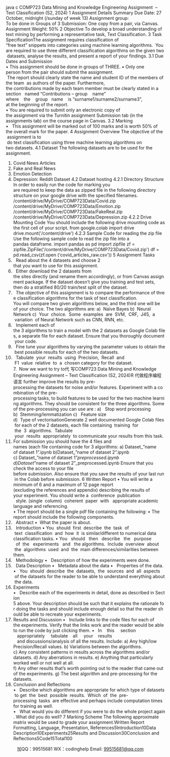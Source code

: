 java c
COMP723 Data Mining and Knowledge Engineering
Assignment  – Text Classification (S2, 2024)
1 Assignment Details Summary
Due Date: 27 October, midnight (/sunday of week 13)
Assignment group: To be done in Groups of 3
Submission: One copy from a pair, via Canvas.
Assignment Weight: 50%
2 Objective
To develop a broad understanding of text mining by performing a representative task, Text Classification.
3 Task SpecificationThe assignment requires classification of “free text” snippets into categories using machine learning algorithms.  You are required to use three different classification algorithms on the given two datasets, analyse the results, and present a report of your findings.
3.1 Due Dates and Submission
• This assignment should be done in groups of THREE.
• Only one person from the pair should submit the assignment.  The report should clearly state the name and student ID of the members of the team  as authors of the paper. Furthermore, the contributions made by each team member must be clearly stated in a section   named “Contributions – group    name” where    the    group   name    is “surname1/surname2/surname3”, at the beginning of the report.
• You are required to submit only an electronic copy of the assignment via the Turnitin assignment Submission tab (in the assignments tab) on the course page in Canvas.
3.2 Marking
•   This assignment will be marked out of 100 marks and is worth 50% of the overall mark for the paper.
4 Assignment Overview
The objective of the  assignment is to  do text classification using three machine learning algorithms on two datasets.
4.1 Dataset
The following datasets are to be used for the assignment.
1. Covid News Articles
2. Fake and Real News
3. Emotion Detection
4. Depression: Reddit Dataset
4.2 Dataset hosting
4.2.1 Directory Structure
In order to easily run the code for marking you are required to keep the data as zipped file in the following directory structure on your google drive with the specified filenames.
/content/drive/MyDrive/COMP723Data/Covid.zip
/content/drive/MyDrive/COMP723Data/Emotion.zip
/content/drive/MyDrive/COMP723Data/FakeReal.zip
/content/drive/MyDrive/COMP723Data/Depression.zip
4.2.2 Drive Mounting Code
You should include the following drive mounting code as the first cell of your script.
from google.colab import drive
drive.mount('/content/drive')
4.2.3 Sample Code for reading the zip file
Use the following sample code to read the zip file into a pandas dataframe.
import pandas as pd
import zipfile
zf = zipfile.ZipFile('/content/drive/MyDrive/COMP723Data/Covid.zip')
df = pd.read_csv(zf.open ('covid_articles_raw.csv'))
5 Assignment Tasks
1.   Read about the 4 datasets and choose 2 that you want to use for this assignment.
2.   Either download the 2 datasets from the sites directly (and rename them accordingly), or from Canvas assignment package. If the dataset doesn’t give you training and test sets, then do a stratified 80/20 train/test split of the dataset.
3.   The objective of this assignment is to compare the performance of three classification algorithms for the task of text classification. You will compare two given algorithms below, and the third one will be of your choice. The two algorithms are:
a)  Naïve Bayes
b)  Neural Network
c)  Your  choice.  Some  examples  are  SVM,  CRF,  J45,  a  variation  of Neural Network such as CNN, RNN, etc.
4.   Implement each of the 3 algorithms to train a model with the 2 datasets as Google Colab files, a separate file for each dataset. Ensure that you thoroughly document your code.
5.   Fine tune your algorithms by varying the parameter values to obtain the best possible results for each of the two datasets.
6.   Tabulate  your  results  using  Precision,  Recall  and  F1  value  relative  to  a  chosen category for the dataset.
7.  Now we want to try to代 写COMP723 Data Mining and Knowledge Engineering Assignment – Text Classification (S2, 2024)R
代做程序编程语言 further improve the results by pre-processing the datasets for noise and/or features. Experiment with a combination of the pre-processing tasks, to build features to be used for the two machine learning algorithms. They should be consistent for the three algorithms.
Some of the pre-processing you can use are :
a)   Stop word processing
b)  Stemming/lemmatization
c)   Feature size
d)  Type of vectorisationGenerate 2 well documented Google Colab files for each of the 2 datasets, each file containing  training  for  the  3  algorithms.  Tabulate  your  results  appropriately  to communicate your results from this task.
8. For submission you should have the 4 files and names (each file containing code for 3 algorithms:
a) Dataset_”name of dataset 1”.ipynb b)Dataset_”name of dataset 2”.ipynb
c) Dataset_”name of dataset 1”_preprocessed.ipynb
d)Dataset_”name of dataset 2”_preprocessed.ipynb
Ensure that you check the access to your file before submission. Also ensure that you save the results of your last run in the Colab before submission.
6 Written Report
• You will write a minimum of 6 and a maximum of 12 page report (excluding the references and appendix) describing the results of your experiment. You should write a  conference  publication   style. (single  column)  coherent  paper  with   appropriate academic language and referencing.
• The report should be a single pdf file containing the following:
• The report should include the following components.
1.   Abstract
•  What the paper is about.
2.   Introduction
• You  should  first  describe  the  task  of  text  classification  and  how  it  is similar/different to numerical data classification tasks.
• You   should   then   describe   the   purpose   of  the   experiments   and   the algorithms.  Include  overview  about  the  algorithms  used  and  the  main differences/similarities between them.
3.   Methodology
•   Description of how the experiments were done.
4.   Data Description
•   Metadata about the data
•   Properties of the data.
•   You  should  describe  the  datasets,  the  sources  and  all  aspects  of the datasets for the reader to be able to understand everything about the data.
3. Experiments
•   Describe each of the experiments in detail, done as described in Section
5 above. Your description should be such that it explains the rationale for doing the tasks and should include enough detail so that the reader should be able to recreate your experiments.
4. Results and Discussion
•   Include links to the code files for each of the experiments. Verify that the links work and the reader would be able to run the code by just clicking them.
•   In    this     section    appropriately     tabulate    all     your    results    and discussions/analysis of all the results. Include:
a) Any high/low Precision/Recall values.
b) Variations between the algorithms.
c) Any consistent patterns in results across the algorithms and/or datasets.
d) Any aberrations in results.
e) Anything that particularly worked well or not well at all.
f) Any other results that’s worth pointing out to the reader that came out of the experiments.
g) The best algorithm and pre-processing for the datasets.
5. Conclusion and Reflections
•   Describe which algorithms are appropriate for which type of datasets to get  the  best  possible  results.  Which  of  the  pre-processing  tasks  are effective and perhaps include computation times for training as well.
•   What would you do different if you were to do the whole project again. What did you do well?
7 Marking Scheme
The following approximate matrix would be used to grade your assignment.Written Report
Formatting, Language, Presentation, References5Introduction10Data Description10Experiments25Results and Discussion30Conclusion and Reflections5Code15Total100



         
加QQ：99515681  WX：codinghelp  Email: 99515681@qq.com
